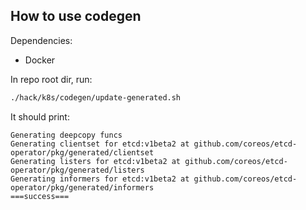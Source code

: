 ## How to use codegen

Dependencies:
- Docker

In repo root dir, run:

```sh
./hack/k8s/codegen/update-generated.sh
```

It should print:

```
Generating deepcopy funcs
Generating clientset for etcd:v1beta2 at github.com/coreos/etcd-operator/pkg/generated/clientset
Generating listers for etcd:v1beta2 at github.com/coreos/etcd-operator/pkg/generated/listers
Generating informers for etcd:v1beta2 at github.com/coreos/etcd-operator/pkg/generated/informers
===success===
```

